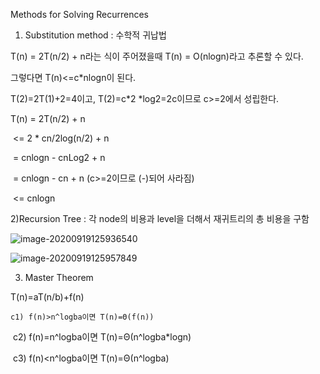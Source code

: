 Methods for Solving Recurrences

1) Substitution method : 수학적 귀납법

T(n) = 2T(n/2) + n라는 식이 주어졌을때 T(n) = O(nlogn)라고 추론할 수 있다.

그렇다면 T(n)<=c*nlogn이 된다.

T(2)=2T(1)+2=4이고, T(2)=c*2 *log2=2c이므로 c>=2에서 성립한다.

T(n) = 2T(n/2) + n

​	<= 2 * cn/2log(n/2) + n

​	= cnlogn - cnLog2 + n

​	= cnlogn - cn + n (c>=2이므로 (-)되어 사라짐)

​	<= cnlogn



2)Recursion Tree : 각 node의 비용과 level을 더해서 재귀트리의 총 비용을 구함

![image-20200919125936540](C:\Users\chaeh\AppData\Roaming\Typora\typora-user-images\image-20200919125936540.png)

 	

![image-20200919125957849](C:\Users\chaeh\AppData\Roaming\Typora\typora-user-images\image-20200919125957849.png)



3) Master Theorem

T(n)=aT(n/b)+f(n) 

 	c1) f(n)>n^logba이면 T(n)=Θ(f(n))

​	c2) f(n)=n^logba이면 T(n)=Θ(n^logba*logn)

​	c3) f(n)<n^logba이면 T(n)=Θ(n^logba)



​	

